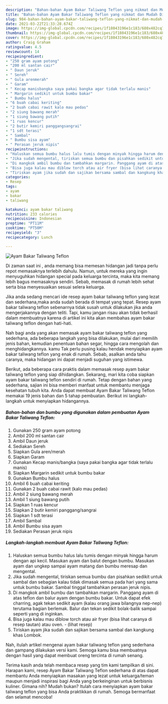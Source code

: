 ```yaml
---
description: "Bahan-bahan Ayam Bakar Taliwang Teflon yang nikmat dan Mudah Dibuat"
title: "Bahan-bahan Ayam Bakar Taliwang Teflon yang nikmat dan Mudah Dibuat"
slug: 984-bahan-bahan-ayam-bakar-taliwang-teflon-yang-nikmat-dan-mudah-dibuat
date: 2021-03-22T21:33:28.674Z
image: https://img-global.cpcdn.com/recipes/1f18043196e1c183/680x482cq70/ayam-bakar-taliwang-teflon-foto-resep-utama.jpg
thumbnail: https://img-global.cpcdn.com/recipes/1f18043196e1c183/680x482cq70/ayam-bakar-taliwang-teflon-foto-resep-utama.jpg
cover: https://img-global.cpcdn.com/recipes/1f18043196e1c183/680x482cq70/ayam-bakar-taliwang-teflon-foto-resep-utama.jpg
author: Craig Graham
ratingvalue: 4.5
reviewcount: 14
recipeingredient:
- "250 gram ayam potong"
- "200 ml santan cair"
- " Daun jeruk"
- " Sereh"
- " Gula arenmerah"
- " Garam"
- " Kecap manisbangka saya pakai bangka agar tidak terlalu manis"
- " Margarin sedikit untuk bumbu bakar"
- " Bumbu halus"
- "6 buah cabai keriting"
- "2 buah cabai rawit kalo mau pedas"
- "2 siung bawang merah"
- "1 siung bawang putih"
- "1 ruas kencur"
- "2 butir kemiri panggangsangrai"
- "1 sdt terasi"
- " Sambal"
- " Bumbu sisa ayam"
- " Perasan jeruk nipis"
recipeinstructions:
- "Haluskan semua bumbu halus lalu tumis dengan minyak hingga harum dengan api kecil. Masukan ayam dan balut dengan bumbu. Masukan ayam dan ungkep sampai ayam matang dan bumbu meresap dan mengental."
- "Jika sudah mengental, tiriskan semua bumbu dan pisahkan sedikit untuk sambal dan sebagian kalau tidak dimasak semua pada hari yang sama untuk bumbu bakar. Sambal tinggal tambahkan perasan jeruk nipis."
- "Di mangkok ambil bumbu dan tambahkan margarin. Panggang ayam di atas teflon dan balur ayam dengan bumbu bakar. Untuk dapat efek charring, agak tekan sedikit ayam (kalau orang jawa bilangnya nep-nep) terutama bagian berlemak. Balur dan tekan sedikit bolak-balik sampai seperti yang di inginkan."
- "Bisa juga kalau mau diblow torch atau air fryer (bisa lihat caranya di resep tautan) atau oven.           (lihat resep)"
- "Tiriskan ayam jika sudah dan sajikan bersama sambal dan kangkung khas Lombok."
categories:
- Resep
tags:
- ayam
- bakar
- taliwang

katakunci: ayam bakar taliwang 
nutrition: 233 calories
recipecuisine: Indonesian
preptime: "PT11M"
cooktime: "PT50M"
recipeyield: "3"
recipecategory: Lunch

---
```



![Ayam Bakar Taliwang Teflon](https://img-global.cpcdn.com/recipes/1f18043196e1c183/680x482cq70/ayam-bakar-taliwang-teflon-foto-resep-utama.jpg)

Di zaman  saat ini , anda memang bisa memesan hidangan jadi tanpa perlu repot memasaknya terlebih dahulu. Namun, untuk mereka yang ingin menyuguhkan hidangan special pada keluarga tercinta, maka kita memang lebih bagus memasaknya sendiri. Sebab, memasak di rumah lebih sehat serta bisa menyesuaikan sesuai selera keluarga.

Jika anda sedang mencari ide resep ayam bakar taliwang teflon yang lezat dan sederhana,maka anda sudah berada di tempat yang tepat. Resep ayam bakar taliwang teflon  sebenarnya tidak susah untuk dilakukan jika anda mengerjakannya dengan teliti. Tapi, kamu jangan risau akan tidak berhasil dalam membuatnya 
karena di artikel ini kita akan membahas ayam bakar taliwang teflon dengan hati-hati.  



Nah bagi anda yang akan memasak ayam bakar taliwang teflon yang sederhana, ada beberapa langkah yang bisa dilakukan, mulai dari memilih jenis bahan, kemudian penentuan bahan segar, hingga cara mengolah dan menghidangkannya. kamu Tak perlu pusing kalau hendak menyiapkan ayam bakar taliwang teflon yang enak di rumah. Sebab, asalkan anda  tahu caranya, maka hidangan ini dapat menjadi suguhan yang istimewa.

Berikut, ada beberapa cara praktis  dalam memasak resep ayam bakar taliwang teflon yang siap dihidangkan. Sekarang, mari kita coba siapkan ayam bakar taliwang teflon sendiri di rumah. Tetap dengan bahan yang sederhana, sajian ini bisa memberi manfaat untuk membantu menjaga kesehatan tubuh kita. Anda dapat membuat Ayam Bakar Taliwang Teflon memakai 19 jenis bahan dan 5 tahap pembuatan. Berikut ini langkah-langkah untuk menyiapkan hidangannya.

<!--inarticleads1-->

##### Bahan-bahan dan bumbu yang digunakan dalam pembuatan Ayam Bakar Taliwang Teflon:

1. Gunakan 250 gram ayam potong
1. Ambil 200 ml santan cair
1. Ambil  Daun jeruk
1. Sediakan  Sereh
1. Siapkan  Gula aren/merah
1. Siapkan  Garam
1. Gunakan  Kecap manis/bangka (saya pakai bangka agar tidak terlalu manis)
1. Siapkan  Margarin sedikit untuk bumbu bakar
1. Gunakan  Bumbu halus
1. Ambil 6 buah cabai keriting
1. Gunakan 2 buah cabai rawit (kalo mau pedas)
1. Ambil 2 siung bawang merah
1. Ambil 1 siung bawang putih
1. Siapkan 1 ruas kencur
1. Siapkan 2 butir kemiri panggang/sangrai
1. Siapkan 1 sdt terasi
1. Ambil  Sambal
1. Ambil  Bumbu sisa ayam
1. Sediakan  Perasan jeruk nipis




<!--inarticleads2-->

##### Langkah-langkah membuat Ayam Bakar Taliwang Teflon:

1. Haluskan semua bumbu halus lalu tumis dengan minyak hingga harum dengan api kecil. Masukan ayam dan balut dengan bumbu. Masukan ayam dan ungkep sampai ayam matang dan bumbu meresap dan mengental.
1. Jika sudah mengental, tiriskan semua bumbu dan pisahkan sedikit untuk sambal dan sebagian kalau tidak dimasak semua pada hari yang sama untuk bumbu bakar. Sambal tinggal tambahkan perasan jeruk nipis.
1. Di mangkok ambil bumbu dan tambahkan margarin. Panggang ayam di atas teflon dan balur ayam dengan bumbu bakar. Untuk dapat efek charring, agak tekan sedikit ayam (kalau orang jawa bilangnya nep-nep) terutama bagian berlemak. Balur dan tekan sedikit bolak-balik sampai seperti yang di inginkan.
1. Bisa juga kalau mau diblow torch atau air fryer (bisa lihat caranya di resep tautan) atau oven. -           (lihat resep)
1. Tiriskan ayam jika sudah dan sajikan bersama sambal dan kangkung khas Lombok.




Nah, itulah artikel mengenai  ayam bakar taliwang teflon  yang sederhana dan gampang dilakukan versi kami. Semoga kamu bisa membuatnya dengan hasil yang dapat membuat oreng tercinta di rumah senang. 

Terima kasih anda telah membaca resep yang tim kami tampilkan di sini. Harapan kami, resep  Ayam Bakar Taliwang Teflon sederhana di atas dapat membantu Anda menyiapkan masakan yang lezat untuk keluarga/teman maupun menjadi inspirasi bagi Anda yang berkeinginan untuk berbisnis kuliner. Gimana nih? Mudah bukan? Itulah cara menyiapkan ayam bakar taliwang teflon yang bisa Anda praktikkan di rumah. Semoga bermanfaat dan selamat mencoba!

